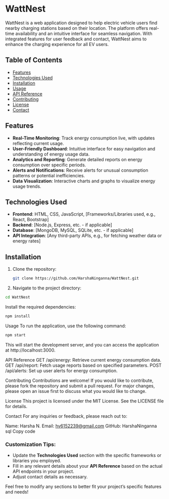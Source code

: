 # WattNest
WattNest is a web application designed to help electric vehicle users find nearby charging stations based on their location. The platform offers real-time availability and an intuitive interface for seamless navigation. With integrated features for user feedback and contact, WattNest aims to enhance the charging experience for all EV users.

## Table of Contents

- [Features](#features)
- [Technologies Used](#technologies-used)
- [Installation](#installation)
- [Usage](#usage)
- [API Reference](#api-reference)
- [Contributing](#contributing)
- [License](#license)
- [Contact](#contact)

## Features

- **Real-Time Monitoring**: Track energy consumption live, with updates reflecting current usage.
- **User-Friendly Dashboard**: Intuitive interface for easy navigation and understanding of energy usage data.
- **Analytics and Reporting**: Generate detailed reports on energy consumption over specific periods.
- **Alerts and Notifications**: Receive alerts for unusual consumption patterns or potential inefficiencies.
- **Data Visualization**: Interactive charts and graphs to visualize energy usage trends.

## Technologies Used

- **Frontend**: HTML, CSS, JavaScript, [Frameworks/Libraries used, e.g., React, Bootstrap]
- **Backend**: [Node.js, Express, etc. - if applicable]
- **Database**: [MongoDB, MySQL, SQLite, etc. - if applicable]
- **API Integration**: [Any third-party APIs, e.g., for fetching weather data or energy rates]

## Installation

1. Clone the repository:
   ```bash
   git clone https://github.com/HarshaNinganna/WattNest.git
   ```
2. Navigate to the project directory:
```bash
cd WattNest
```
Install the required dependencies:
```bash
npm install
```
Usage
To run the application, use the following command:

```bash
npm start
```
This will start the development server, and you can access the application at http://localhost:3000.

API Reference
GET /api/energy: Retrieve current energy consumption data.
GET /api/report: Fetch usage reports based on specified parameters.
POST /api/alerts: Set up user alerts for energy consumption.

Contributing
Contributions are welcome! If you would like to contribute, please fork the repository and submit a pull request. For major changes, please open an issue first to discuss what you would like to change.

License
This project is licensed under the MIT License. See the LICENSE file for details.

Contact
For any inquiries or feedback, please reach out to:

Name: Harsha N.
Email: hv6152239@gmail.com
GitHub: HarshaNinganna
sql
Copy code

### Customization Tips:
- Update the **Technologies Used** section with the specific frameworks or libraries you employed.
- Fill in any relevant details about your **API Reference** based on the actual API endpoints in your project.
- Adjust contact details as necessary.

Feel free to modify any sections to better fit your project’s specific features and needs!
  
